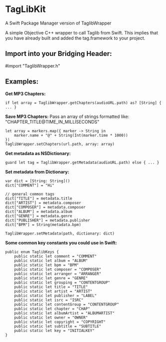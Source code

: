 # TagLibKit

A Swift Package Manager version of TaglibWrapper

A simple Objective C++ wrapper to call Taglib from Swift. This implies that you have already built and added the tag.framework to your project.

## Import into your Bridging Header:
#import "TaglibWrapper.h"

## Examples:

**Get MP3 Chapters:**
```
if let array = TaglibWrapper.getChapters(audioURL.path) as? [String] { ... }
```
**Save MP3 Chapters:**
Pass an array of strings formatted like: "CHAPTER_TITLE@TIME_IN_MILLISECONDS"
```
let array = markers.map({ marker -> String in
    marker.name + "@" + String(Int(marker.time * 1000))
})
TaglibWrapper.setChapters(url.path, array: array)
```
**Get metadata as NSDictionary:**
```
guard let tag = TaglibWrapper.getMetadata(audioURL.path) else { ... }
```

**Set metadata from Dictionary:**
```
var dict = [String: String]()
dict["COMMENT"] = "Hi"

// general common tags
dict["TITLE"] = metadata.title
dict["ARTIST"] = metadata.composer
dict["COMPOSER"] = metadata.composer
dict["ALBUM"] = metadata.album
dict["GENRE"] = metadata.genre
dict["PUBLISHER"] = metadata.publisher
dict["BPM"] = String(metadata.bpm)

TaglibWrapper.setMetadata(path, dictionary: dict)
```

**Some common key constants you could use in Swift:**
```
public enum TaglibKeys {
	public static let comment = "COMMENT"
	public static let album = "ALBUM"
	public static let bpm = "BPM"
	public static let composer = "COMPOSER"
	public static let arranger = "ARRANGER"
	public static let genre = "GENRE"
	public static let grouping = "CONTENTGROUP"
	public static let title = "TITLE"
	public static let artist = "ARTIST"
	public static let publisher = "LABEL"
	public static let isrc = "ISRC"
	public static let contentGroup = "CONTENTGROUP"
	public static let chapter = "CHAP"
	public static let albumArtist = "ALBUMARTIST"
	public static let owner = "OWNER"
	public static let copyright = "COPYRIGHT"
	public static let subtitle = "SUBTITLE"
	public static let key = "INITIALKEY"
}
```
